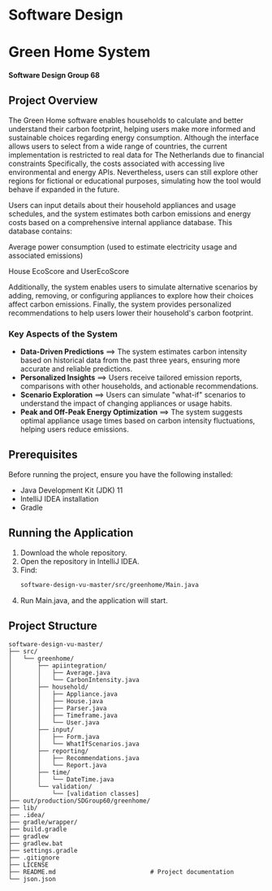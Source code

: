 # Software Design 
# Green Home System

#### Software Design Group 68

## Project Overview
The Green Home software enables households to calculate and better understand their carbon footprint, helping users make more informed and sustainable choices regarding energy consumption. Although the interface allows users to select from a wide range of countries, the current implementation is restricted to real data for The Netherlands due to financial constraints
Specifically, the costs associated with accessing live environmental and energy APIs. Nevertheless, users can still explore other regions for fictional or educational purposes, simulating how the tool would behave if expanded in the future.

Users can input details about their household appliances and usage schedules, and the system estimates both carbon emissions and energy costs based on a comprehensive internal appliance database. This database contains:

Average power consumption (used to estimate electricity usage and associated emissions)

House EcoScore and UserEcoScore


Additionally, the system enables users to simulate alternative scenarios by adding, removing, or configuring appliances to explore how their choices affect carbon emissions. Finally, the system provides personalized recommendations to help users lower their household's carbon footprint.

### Key Aspects of the System
- **Data-Driven Predictions** ⟹ The system estimates carbon intensity based on historical data from the past three years, ensuring more accurate and reliable predictions.
- **Personalized Insights** ⟹ Users receive tailored emission reports, comparisons with other households, and actionable recommendations.
- **Scenario Exploration** ⟹ Users can simulate "what-if" scenarios to understand the impact of changing appliances or usage habits.
- **Peak and Off-Peak Energy Optimization** ⟹ The system suggests optimal appliance usage times based on carbon intensity fluctuations, helping users reduce emissions.

## Prerequisites
Before running the project, ensure you have the following installed:
- Java Development Kit (JDK) 11
- IntelliJ IDEA installation
- Gradle

## Running the Application
1. Download the whole repository.
2. Open the repository in IntelliJ IDEA.
3. Find:
   ```sh
   software-design-vu-master/src/greenhome/Main.java

4. Run Main.java, and the application will start.

## Project Structure
``````
software-design-vu-master/
├── src/
│   └── greenhome/
│       ├── apiintegration/
│       │   ├── Average.java
│       │   └── CarbonIntensity.java
│       ├── household/
│       │   ├── Appliance.java
│       │   ├── House.java
│       │   ├── Parser.java
│       │   ├── Timeframe.java
│       │   └── User.java
│       ├── input/
│       │   ├── Form.java
│       │   └── WhatIfScenarios.java
│       ├── reporting/
│       │   ├── Recommendations.java
│       │   └── Report.java
│       ├── time/
│       │   └── DateTime.java
│       └── validation/
│           └── [validation classes]
├── out/production/SDGroup60/greenhome/
├── lib/
├── .idea/
├── gradle/wrapper/
├── build.gradle
├── gradlew
├── gradlew.bat
├── settings.gradle
├── .gitignore
├── LICENSE
├── README.md                          # Project documentation
└── json.json
``````

